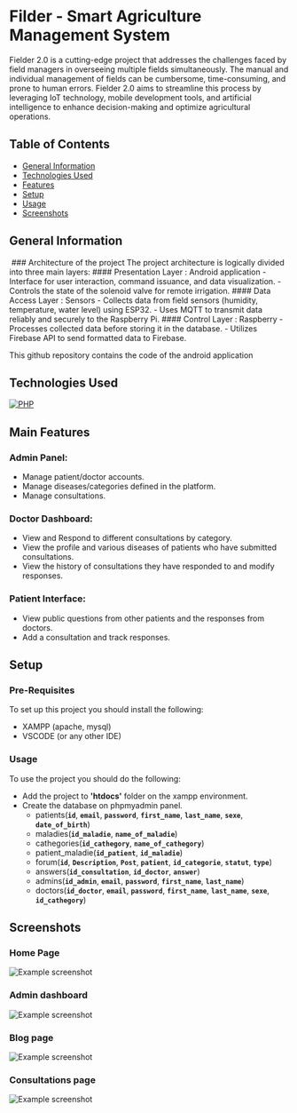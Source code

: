 # Filder - Smart Agriculture Management System
Fielder 2.0 is a cutting-edge project that addresses the challenges faced by field managers in overseeing multiple fields simultaneously. The manual and individual management of fields can be cumbersome, time-consuming, and prone to human errors. Fielder 2.0 aims to streamline this process by leveraging IoT technology, mobile development tools, and artificial intelligence to enhance decision-making and optimize agricultural operations.

## Table of Contents
* [General Information](#general-information)
* [Technologies Used](#technologies-used)
* [Features](#features)
* [Setup](#setup)
* [Usage](#usage)
* [Screenshots](#screenshots)


## General Information
<img src="" width="">
### Architecture of the project
The project architecture is logically divided into three main layers:
#### Presentation Layer : Android application
- Interface for user interaction, command issuance, and data visualization.
- Controls the state of the solenoid valve for remote irrigation.
#### Data Access Layer : Sensors
- Collects data from field sensors (humidity, temperature, water level) using ESP32.
- Uses MQTT to transmit data reliably and securely to the Raspberry Pi.
#### Control Layer : Raspberry
- Processes collected data before storing it in the database.
- Utilizes Firebase API to send formatted data to Firebase.

This github repository contains the code of the android application

## Technologies Used
[![PHP](https://skillicons.dev/icons?i=php,html,css,js,mysql)](https://skillicons.dev)



## Main Features
### Admin Panel:
- Manage patient/doctor accounts.
- Manage diseases/categories defined in the platform.
- Manage consultations.

### Doctor Dashboard:
- View and Respond to different consultations by category.
- View the profile and various diseases of patients who have submitted consultations.
- View the history of consultations they have responded to and modify responses.

### Patient Interface:
- View public questions from other patients and the responses from doctors.
- Add a consultation and track responses.


## Setup
### Pre-Requisites
To set up this project you should install the following:
- XAMPP (apache, mysql)
- VSCODE (or any other IDE)

### Usage
To use the project you should do the following:
- Add the project to **'htdocs'** folder on the xampp environment.
- Create the database on phpmyadmin panel.
  * patients(**`id`**, **`email`**, **`password`**, **`first_name`**, **`last_name`**, **`sexe`**, **`date_of_birth`**)
  * maladies(**`id_maladie`**, **`name_of_maladie`**)
  * cathegories(**`id_cathegory`**, **`name_of_cathegory`**)
  * patient_maladie(**`id_patient`**, **`id_maladie`**)
  * forum(**`id`**, **`Description`**, **`Post`**, **`patient`**, **`id_categorie`**, **`statut`**, **`type`**)
  * answers(**`id_consultation`**, **`id_doctor`**, **`answer`**)
  * admins(**`id_admin`**, **`email`**, **`password`**, **`first_name`**, **`last_name`**)
  * doctors(**`id_doctor`**, **`email`**, **`password`**, **`first_name`**, **`last_name`**, **`sexe`**, **`id_cathegory`**)

## Screenshots
### Home Page
![Example screenshot](Screenshots/home.png)
### Admin dashboard 
![Example screenshot](Screenshots/Dashboard.png)
### Blog page
![Example screenshot](Screenshots/Blog.png)
### Consultations page
![Example screenshot](Screenshots/consultations.png)
